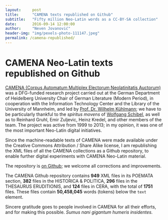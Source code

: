 ```yaml
---
layout:     post
title:      "CAMENA texts republished on Github"
subtitle:   "Fifty million Neo-Latin words as a CC-BY-SA collection"
date:       2016-09-14 12:00:00
author:     "Neven Jovanović"
header-img: "img/pexels-photo-111147.jpeg"
permalink: /camena-republished/
---
```


# CAMENA Neo-Latin texts republished on Github

[CAMENA (Corpus Automatum Multiplex Electorum Neolatinitatis Auctorum)](http://www.uni-mannheim.de/mateo/camenahtdocs/camena.html) was a DFG-funded research project carried out at the German Department of Heidelberg University Chair of German Literature (Modern Period), in cooperation with the Information Technology Center and the Library of the University of Mannheim, and led by [Prof. Dr. Wilhelm Kühlmann](http://www.gs.uni-heidelberg.de/personen/kuehlmann.html); we have to be particularly thankful to the *spiritus movens* of [Wolfgang Schibel](http://www.viaf.org/viaf/30212918), as well as to Reinhard Gruhl, Emir Zuljevic, Heinz Kredel, and other members of the team. The project was active from 1999 to 2013; in my opinion, it was one of the most important Neo-Latin digital initiatives.

Since the machine-readable texts of CAMENA were made available under the Creative Commons Attribution / Share Alike license, I am republishing the XML files of all the CAMENA collections as a Github repository, to enable further digital experiments with CAMENA Neo-Latin material.

The repository is [on Github](https://github.com/nevenjovanovic/camena-neolatinlit); we welcome all corrections and improvements. 

The CAMENA Github repository contains **949** XML files in its POEMATA section, **382** files in the HISTORICA & POLITICA, **296** files in the THESAURUS ERUDITIONIS, and **124** files in CERA, with the total of **1751** files. These files contain **50,458,045** words (tokens) below the `text` element.

Sincere gratitude goes to people involved in CAMENA for all their efforts, and for making this possible. *Sumus nani gigantum humeris insidentes.*
